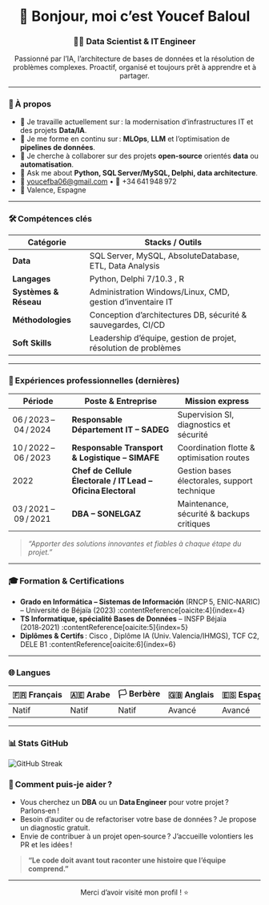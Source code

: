 <!-- README.md – Profil GitHub de Youcef Baloul -->

<h1 align="center">👋 Bonjour, moi c’est Youcef Baloul</h1>
<h3 align="center">🧑‍💻 Data Scientist &amp; IT Engineer</h3>

<p align="center">
Passionné par l’IA, l’architecture de bases de données et la résolution de problèmes complexes.  
Proactif, organisé et toujours prêt à apprendre et à partager.  
</p>

---

### 🚀 À propos

- 🔭 Je travaille actuellement sur : la modernisation d’infrastructures IT et des projets **Data/IA**.  
- 🌱 Je me forme en continu sur : **MLOps**, **LLM** et l’optimisation de **pipelines de données**.  
- 👯 Je cherche à collaborer sur des projets **open‑source** orientés **data** ou **automatisation**.  
- 💬 Ask me about **Python, SQL Server/MySQL, Delphi, data architecture**.  
- 📧 youcefba06@gmail.com • 📱 +34 641 948 972  
- 📍 Valence, Espagne  

---

### 🛠️ Compétences clés

| Catégorie | Stacks / Outils |
|-----------|-----------------|
| **Data**  | SQL Server, MySQL, AbsoluteDatabase, ETL, Data Analysis |
| **Langages** | Python, Delphi 7/10.3 , R |
| **Systèmes & Réseau** | Administration Windows/Linux, CMD, gestion d’inventaire IT |
| **Méthodologies** | Conception d’architectures DB, sécurité & sauvegardes, CI/CD |
| **Soft Skills** | Leadership d’équipe, gestion de projet, résolution de problèmes |

---

### 💼 Expériences professionnelles (dernières)

| Période | Poste & Entreprise | Mission express |
|---------|-------------------|-----------------|
| 06 / 2023 – 04 / 2024 | **Responsable Département IT – SADEG** | Supervision SI, diagnostics et sécurité |
| 10 / 2022 – 06 / 2023 | **Responsable Transport & Logistique – SIMAFE** | Coordination flotte & optimisation routes |
| 2022 | **Chef de Cellule Électorale / IT Lead – Oficina Electoral** | Gestion bases électorales, support technique |
| 03 / 2021 – 09 / 2021 | **DBA – SONELGAZ** | Maintenance, sécurité & backups critiques  |

> _“Apporter des solutions innovantes et fiables à chaque étape du projet.”_

---

### 🎓 Formation & Certifications

- **Grado en Informática – Sistemas de Información** (RNCP 5, ENIC‑NARIC) – Université de Béjaïa (2023) :contentReference[oaicite:4]{index=4}  
- **TS Informatique, spécialité Bases de Données** – INSFP Béjaïa (2018‑2021) :contentReference[oaicite:5]{index=5}  
- **Diplômes & Certifs** : Cisco , Diplôme IA (Univ. Valencia/IHMGS), TCF C2, DELE B1 :contentReference[oaicite:6]{index=6}  

---

### 🌐 Langues

| 🇫🇷 Français | 🇦🇪 Arabe | 🏳 Berbère | 🇬🇧 Anglais | 🇪🇸 Espagnol |
|-------------|----------|--------------|-----------|-------------|
| Natif | Natif | Natif | Avancé | Avancé |

---

### 📊 Stats GitHub



  <!-- Carte “Streak” -->
  <img
    src="https://github-readme-streak-stats.herokuapp.com/?user=Youc-Prog&theme=default&date_format=M%20j%5B%2C%20Y%5D&fire=orange"
    alt="GitHub Streak"
  />
</p>



### 🤝 Comment puis‑je aider ?

- Vous cherchez un **DBA** ou un **Data Engineer** pour votre projet ? Parlons‑en !  
- Besoin d’auditer ou de refactoriser votre base de données ? Je propose un diagnostic gratuit.  
- Envie de contribuer à un projet open‑source ? J’accueille volontiers les PR et les idées !

> **“Le code doit avant tout raconter une histoire que l’équipe comprend.”**

---

<p align="center">Merci d’avoir visité mon profil&nbsp;! ⭐️</p>

